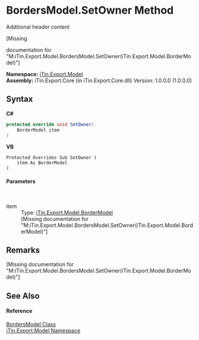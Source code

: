# BordersModel.SetOwner Method 
Additional header content 

\[Missing <summary> documentation for "M:iTin.Export.Model.BordersModel.SetOwner(iTin.Export.Model.BorderModel)"\]

**Namespace:**&nbsp;<a href="ef57ffcc-e95e-b212-5a46-9aa6f5a3511f">iTin.Export.Model</a><br />**Assembly:**&nbsp;iTin.Export.Core (in iTin.Export.Core.dll) Version: 1.0.0.0 (1.0.0.0)

## Syntax

**C#**<br />
``` C#
protected override void SetOwner(
	BorderModel item
)
```

**VB**<br />
``` VB
Protected Overrides Sub SetOwner ( 
	item As BorderModel
)
```


#### Parameters
&nbsp;<dl><dt>item</dt><dd>Type: <a href="04b726f1-3702-1320-afb3-9b21f7a89f67">iTin.Export.Model.BorderModel</a><br />\[Missing <param name="item"/> documentation for "M:iTin.Export.Model.BordersModel.SetOwner(iTin.Export.Model.BorderModel)"\]</dd></dl>

## Remarks
\[Missing <remarks> documentation for "M:iTin.Export.Model.BordersModel.SetOwner(iTin.Export.Model.BorderModel)"\]

## See Also


#### Reference
<a href="bc2c9bf4-e095-1e0c-6542-f1f0f28121a2">BordersModel Class</a><br /><a href="ef57ffcc-e95e-b212-5a46-9aa6f5a3511f">iTin.Export.Model Namespace</a><br />